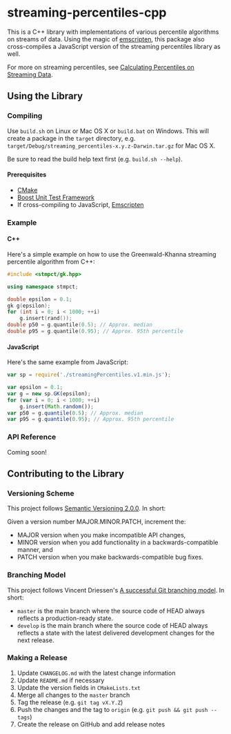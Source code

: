 # streaming-percentiles-cpp

This is a C++ library with implementations of various
percentile algorithms on streams of data.  Using the
magic of [emscripten](https://github.com/kripken/emscripten),
this package also cross-compiles a JavaScript version of
the streaming percentiles library as well.

For more on streaming percentiles, see [Calculating Percentiles on
Streaming Data](https://stevenengelhardt.com/post-series/calculating-percentiles-on-streaming-data-2018/).

## Using the Library

### Compiling

Use `build.sh` on Linux or Mac OS X or `build.bat` on Windows.  This will
create a package in the `target` directory, e.g.
`target/Debug/streaming_percentiles-x.y.z-Darwin.tar.gz` for Mac OS X.

Be sure to read the build help text first (e.g. `build.sh --help`).

#### Prerequisites

- [CMake](https://cmake.org)
- [Boost Unit Test Framework](http://www.boost.org)
- If cross-compiling to JavaScript, [Emscripten](https://github.com/kripken/emscripten)

### Example

#### C++

Here's a simple example on how to use the Greenwald-Khanna streaming
percentile algorithm from C++:

```cpp
#include <stmpct/gk.hpp>

using namespace stmpct;

double epsilon = 0.1;
gk g(epsilon);
for (int i = 0; i < 1000; ++i)
    g.insert(rand());
double p50 = g.quantile(0.5); // Approx. median
double p95 = g.quantile(0.95); // Approx. 95th percentile
```

#### JavaScript

Here's the same example from JavaScript:
```javascript
var sp = require('./streamingPercentiles.v1.min.js');

var epsilon = 0.1;
var g = new sp.GK(epsilon);
for (var i = 0; i < 1000; ++i)
    g.insert(Math.random());
var p50 = g.quantile(0.5); // Approx. median
var p95 = g.quantile(0.95); // Approx. 95th percentile
```

### API Reference

Coming soon!

## Contributing to the Library

### Versioning Scheme

This project follows [Semantic Versioning 2.0.0](https://semver.org/).
In short:

Given a version number MAJOR.MINOR.PATCH, increment the:
- MAJOR version when you make incompatible API changes,
- MINOR version when you add functionality in a backwards-compatible manner, and
- PATCH version when you make backwards-compatible bug fixes.

### Branching Model

This project follows Vincent Driessen's [A successful Git branching model](http://nvie.com/posts/a-successful-git-branching-model/).
In short:

- `master` is the main branch where the source code of HEAD always reflects
  a production-ready state.
- `develop` is the main branch where the source code of HEAD always reflects
  a state with the latest delivered development changes for the next release.

### Making a Release

1. Update `CHANGELOG.md` with the latest change information
2. Update `README.md` if necessary
3. Update the version fields in `CMakeLists.txt`
4. Merge all changes to the `master` branch
5. Tag the release (e.g. `git tag vX.Y.Z`)
6. Push the changes and the tag to `origin` (e.g. `git push && git push --tags`)
7. Create the release on GitHub and add release notes